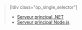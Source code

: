 > [!div class="op_single_selector"]
> * [Serveur principal .NET](../articles/app-service-mobile/app-service-mobile-dotnet-backend-how-to-use-server-sdk.md)
> * [Serveur principal Node.js](../articles/app-service-mobile/app-service-mobile-node-backend-how-to-use-server-sdk.md)
> 
> 

